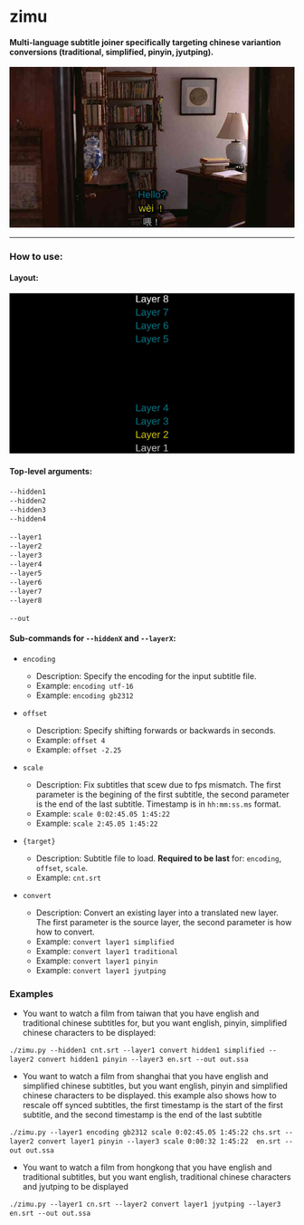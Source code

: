 # zimu

#### Multi-language subtitle joiner specifically targeting chinese variantion conversions (traditional, simplified, pinyin, jyutping).

<p align="center"><img src=example.jpg /></p>

---

### How to use:

#### Layout:

<p align="center"><img src=layout.jpg /></p>

#### Top-level arguments:

```
--hidden1
--hidden2
--hidden3
--hidden4

--layer1
--layer2
--layer3
--layer4
--layer5
--layer6
--layer7
--layer8

--out
```

#### Sub-commands for `--hiddenX` and `--layerX`:


- `encoding`
  - Description: Specify the encoding for the input subtitle file.
  - Example: `encoding utf-16`
  - Example: `encoding gb2312`


- `offset`
  - Description: Specify shifting forwards or backwards in seconds.
  - Example: `offset 4`
  - Example: `offset -2.25`


- `scale`
  - Description: Fix subtitles that scew due to fps mismatch. The first parameter is the begining of the first subtitle, the second parameter is the end of the last subtitle. Timestamp is in `hh:mm:ss.ms` format.
  - Example: `scale 0:02:45.05 1:45:22`
  - Example: `scale 2:45.05 1:45:22`


- `{target}`
  - Description: Subtitle file to load. **Required to be last** for: `encoding`, `offset`, `scale`.
  - Example: `cnt.srt`


- `convert`
  - Description: Convert an existing layer into a translated new layer. The first parameter is the source layer, the second parameter is how how to convert.
  - Example: `convert layer1 simplified`
  - Example: `convert layer1 traditional`
  - Example: `convert layer1 pinyin`
  - Example: `convert layer1 jyutping`




### Examples
- You want to watch a film from taiwan that you have english and traditional chinese subtitles for, but you want english, pinyin, simplified chinese characters to be displayed:

```
./zimu.py --hidden1 cnt.srt --layer1 convert hidden1 simplified --layer2 convert hidden1 pinyin --layer3 en.srt --out out.ssa

```

- You want to watch a film from shanghai that you have english and simplified chinese subtitles, but you want english, pinyin and simplified chinese characters to be displayed. this example also shows how to rescale off synced subtitles, the first timestamp is the start of the first subtitle, and the second timestamp is the end of the last subtitle

```
./zimu.py --layer1 encoding gb2312 scale 0:02:45.05 1:45:22 chs.srt --layer2 convert layer1 pinyin --layer3 scale 0:00:32 1:45:22  en.srt --out out.ssa
```

- You want to watch a film from hongkong that you have english and traditional subtitles, but you want english, traditional chinese characters and jyutping to be displayed

```
./zimu.py --layer1 cn.srt --layer2 convert layer1 jyutping --layer3 en.srt --out out.ssa
```
